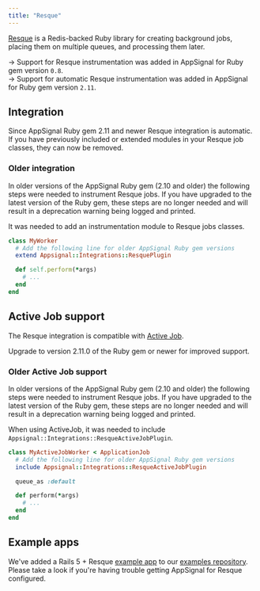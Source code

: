 ```yaml
---
title: "Resque"
---
```


[Resque](https://github.com/resque/resque) is a Redis-backed Ruby library for creating background jobs, placing them on multiple queues, and processing them later.

-> Support for Resque instrumentation was added in AppSignal for Ruby gem version `0.8`.  
-> Support for automatic Resque instrumentation was added in AppSignal for Ruby gem version `2.11`.

## Integration

Since AppSignal Ruby gem 2.11 and newer Resque integration is automatic. If you have previously included or extended modules in your Resque job classes, they can now be removed.

### Older integration

In older versions of the AppSignal Ruby gem (2.10 and older) the following steps were needed to instrument Resque jobs. If you have upgraded to the latest version of the Ruby gem, these steps are no longer needed and will result in a deprecation warning being logged and printed.

It was needed to add an instrumentation module to Resque jobs classes.

```ruby
class MyWorker
  # Add the following line for older AppSignal Ruby gem versions
  extend Appsignal::Integrations::ResquePlugin

  def self.perform(*args)
    # ...
  end
end
```

## Active Job support

The Resque integration is compatible with [Active Job](active-job.html).

Upgrade to version 2.11.0 of the Ruby gem or newer for improved support.

### Older Active Job support

In older versions of the AppSignal Ruby gem (2.10 and older) the following steps were needed to instrument Resque jobs. If you have upgraded to the latest version of the Ruby gem, these steps are no longer needed and will result in a deprecation warning being logged and printed.

When using ActiveJob, it was needed to include `Appsignal::Integrations::ResqueActiveJobPlugin`.

```ruby
class MyActiveJobWorker < ApplicationJob
  # Add the following line for older AppSignal Ruby gem versions
  include Appsignal::Integrations::ResqueActiveJobPlugin

  queue_as :default

  def perform(*args)
    # ...
  end
end
```

## Example apps

We've added a Rails 5 + Resque [example app](https://github.com/appsignal/appsignal-examples/tree/rails-5+resque) to our [examples repository](https://github.com/appsignal/appsignal-examples). Please take a look if you're having trouble getting AppSignal for Resque configured.

